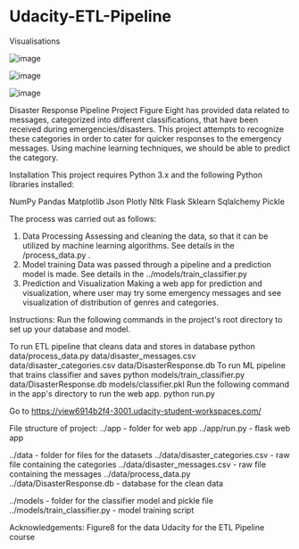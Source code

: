 # Udacity-ETL-Pipeline

Visualisations

![image](https://user-images.githubusercontent.com/33510119/116252267-b2542700-a76f-11eb-991c-1a29a1a54924.png)

![image](https://user-images.githubusercontent.com/33510119/116252431-da438a80-a76f-11eb-835d-1f2e02568892.png)

![image](https://user-images.githubusercontent.com/33510119/116252525-f2b3a500-a76f-11eb-99b6-0a3d72ee278d.png)

Disaster Response Pipeline Project
Figure Eight has provided data related to messages, categorized into different classifications, that have been received during emergencies/disasters. This project attempts to recognize these categories in order to cater for quicker responses to the emergency messages. Using machine learning techniques, we should be able to predict the category.

Installation
This project requires Python 3.x and the following Python libraries installed:

NumPy
Pandas
Matplotlib
Json
Plotly
Nltk
Flask
Sklearn
Sqlalchemy
Pickle

The process was carried out as follows:
1.	Data Processing Assessing and cleaning the data, so that it can be utilized by machine learning algorithms. See details in the /process_data.py .
2.	Model training Data was passed through a pipeline and a prediction model is made. See details in the ../models/train_classifier.py 
3.	Prediction and Visualization Making a web app for prediction and visualization, where user may try some emergency messages and see visualization of distribution of genres and categories.

Instructions:
Run the following commands in the project's root directory to set up your database and model.

To run ETL pipeline that cleans data and stores in database python data/process_data.py data/disaster_messages.csv data/disaster_categories.csv data/DisasterResponse.db
To run ML pipeline that trains classifier and saves python models/train_classifier.py data/DisasterResponse.db models/classifier.pkl
Run the following command in the app's directory to run the web app. python run.py

Go to https://view6914b2f4-3001.udacity-student-workspaces.com/

File structure of project:
../app - folder for web app
../app/run.py - flask web app

../data - folder for files for the datasets
../data/disaster_categories.csv - raw file containing the categories
../data/disaster_messages.csv - raw file containing the messages
../data/process_data.py
../data/DisasterResponse.db - database for the clean data

../models - folder for the classifier model and pickle file
../models/train_classifier.py - model training script

Acknowledgements:
Figure8 for the data
Udacity for the ETL Pipeline course 

